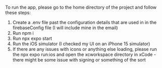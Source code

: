 To run the app, please go to the home directory of the project and follow these steps: 

1. Create a .env file past the configuration details that are used in in the firebaseConfig file (I will include mine in the email)
2. Run npm i
3. Run npx expo start
4. Run the iOS simulator (I checked my UI on an iPhone 15 simulator)
5. If there are any issues with icons or anything else loading, please run the npx expo run:ios and open the xcworkspace directory in xCode - there might be some issue with signing or something of the sort

